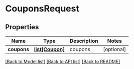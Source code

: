 # CouponsRequest

## Properties
Name | Type | Description | Notes
------------ | ------------- | ------------- | -------------
**coupons** | [**list[Coupon]**](Coupon.md) | coupons | [optional] 

[[Back to Model list]](../README.md#documentation-for-models) [[Back to API list]](../README.md#documentation-for-api-endpoints) [[Back to README]](../README.md)


